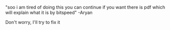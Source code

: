 "soo i am tired of doing this you can continue if you want
there is pdf which will explain what it is by bitspeed"
-Aryan

Don't worry, I'll try to fix it
